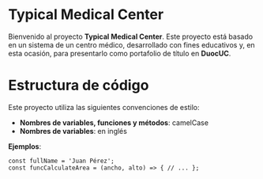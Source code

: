 # Typical Medical Center

Bienvenido al proyecto **Typical Medical Center**. Este proyecto está basado en un sistema de un centro médico, desarrollado con fines educativos y, en esta ocasión, para presentarlo como portafolio de título en **DuocUC**.


# Estructura de código

Este proyecto utiliza las siguientes convenciones de estilo: 
*  **Nombres de variables, funciones y métodos**: camelCase
*  **Nombres de variables**: en inglés 

**Ejemplos**: 
``` 
const fullName = 'Juan Pérez'; 
const funcCalculateArea = (ancho, alto) => { // ... };
```
